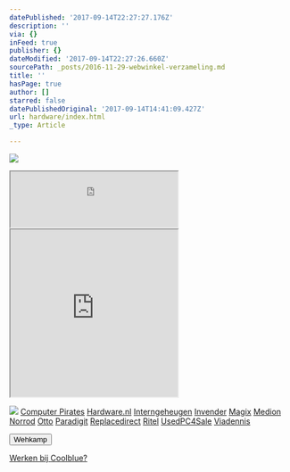 ```yaml
---
datePublished: '2017-09-14T22:27:27.176Z'
description: ''
via: {}
inFeed: true
publisher: {}
dateModified: '2017-09-14T22:27:26.660Z'
sourcePath: _posts/2016-11-29-webwinkel-verzameling.md
title: ''
hasPage: true
author: []
starred: false
datePublishedOriginal: '2017-09-14T14:41:09.427Z'
url: hardware/index.html
_type: Article

---
```

![](https://the-grid-user-content.s3-us-west-2.amazonaws.com/e4f5c7a1-5645-4150-88af-80872fdd68a7.jpg)

<iframe src="https://the-grid.github.io/ed-userhtml/?g=eJxtUctOwzAQvPsrTCSOjeOWCpSkkRAggQSCQy-cqk28ja06D9lu0wrx77hJSlWBL_bOendmNOnV4_vD8vPjiUpX6YykpwtBZISk1h00ZkSoHf0i1J8K9pNOCSdjyudR1O6THpaoSuk8dobIN0nZOJ8ClQbXi0A618aMdV0X3hdohTJYuLDWAXVgSnSLYJVrqDdBlqqqpNYUFzN5U4E5_mcvFZRoWS3ylRqeTmJplGCdqjeoa4CKgaeYjBxtXQYUtGd4Xr69Urd1jVHgiXuJi2AwNegf3fiC-ipvjEATR4kXxSCj5I-d1qxDWTPbbE2BrIDKN2Pux_UstzNWGASndtijEefat25v_rF4-hiOC1uDO4UdsxcbjnunfM75r_ZzKHfRddJnNFqYHv0Mur1sljfi4NNgQ8o_3f6kpQ" height="100" style=""></iframe>

<iframe src="https://the-grid.github.io/ed-userhtml/?g=eJy1V11vmzAUfedXsEjNW8JXaJs2TtV1m1ap6_bQh_UpMvgWrBpjGWekmvbfd_nISrulTTWIIsAW3HvOMedevHj34evFze23j3ZqMrG0FtsTULa0rEVhHgQsLcZ_2D8tG38Z3UxKzkx6Ynuh66rNaT2dAk9Sg3OPU9Yva-G0z1sLaqca7sgoNUadOE5ZltPzGArGNcRmKsXINlQnYMhoFQkq70fLBc8Su9Dxk2eiPKO6ut-5zGgChSNZtOLNpUkh0Zw5JZf3ICSlmUMxxaTNoWQysqnADJ9vvlzZZm1yzSkmrjGSUcOqIdDSwYGNoyjXDPSJe4qgHLq0d9ARPKIRncZ5NgyZbYIhiZh4ajRlgIf4HvRUgnHOYuKFhzN3TDN1mpFjL_SP5_WAEi8Ijg69eqBJfVqTwdjDRmkoisFXEkODltRABc6gAMaQuTtbef6q4btqCR_4nwZ6b_8gGJprBNRMeI1sECbb-L3x2EUjTo2AwQrJNv6eNPwuDX8PGgXCUghIglY6TzTNMooYRVVNnFjw-L45ninijQ1ZazEuyCzw3PEdufl-NcYJUsU5CM7xpcR_w7F-fixpBuR9LibXwEqIBlII42Oy_1_o8MWFjtF566JIc9Wak0sGmykt1KayqR8E86OOUa_LchIXL9jV1iDISOZ3uRB5iZkvugmWdh_SdDAPbIMYJFZuoXIua3htGW9FUqmqNAqD2TOFGHuTQk-T9KRRN2iPKu3b4Xx_5gZth_P8f3W3jlDr_YRiICUvGNDahr247DFkD21wt9N2iBSGXviqRtil3yLSx42CWoBe9IEm2sBFCN9RbM8JpLBOQNY1uv1M8Oeu3zHX5ZMbuyazXtOlyQGmm6UXiZ6BH1iqh1xXXQHBVfVPcZnUOs2Og6P9vqf-EuZ2G7EXNVp8PaqAu54oZw-4iXKazdRvkR6J0Q" height="300" style=""></iframe>

![](https://the-grid-user-content.s3-us-west-2.amazonaws.com/d4d8e480-281e-41f8-a31e-4427722137e0.png)
[Computer Pirates][0]
[Hardware.nl][1]
[Interngeheugen][2]
[Invender][3]
[Magix][4]
[Medion][5]
[Norrod][6]
[Otto][7]
[Paradigit][8]
[Replacedirect][9]
[Ritel][10]
[UsedPC4Sale][11]
[Viadennis][12]

<button data-role="cta" style="">Wehkamp</button>

[Werken bij Coolblue?][13]

[0]: http://www.computerpirates.com/
[1]: http://www.hardware.nl/
[2]: http://www.interngeheugen.com/tt/?tt=2902_12_133761_Interngeheugen&r=%2F
[3]: http://www.invender.nl/ttiv/index.php?tt=352_12_133761_Invender&r=%2F
[4]: http://www.magix.com/ap/tradetracker/?tt=2074_12_133761_Magix&r=%2F
[5]: http://tc.tradetracker.net/?c=3452&m=12&a=133761
[6]: http://www.norrod.nl/tt/index.aspx?tt=23396_12_133761_Norrod&r=%2F
[7]: http://www.otto.nl/
[8]: http://www.paradigit.nl/tt/index.aspx?tt=5043_12_133761_Paradigit&r=%2F
[9]: http://www.replacedirect.nl/
[10]: http://www.ritel.nl/telecom/?tt=668_12_133761_Ritel&r=%2F
[11]: http://tc.tradetracker.net/?c=20400&m=12&a=133761&r=UsedPC4sale&u=%2F
[12]: http://www.viadennis.nl/computer/?tt=15804_12_133761_Viadennis&r=%2F
[13]: http://prf.hn/click/camref:1100l3bs3/creativeref:1011l11074